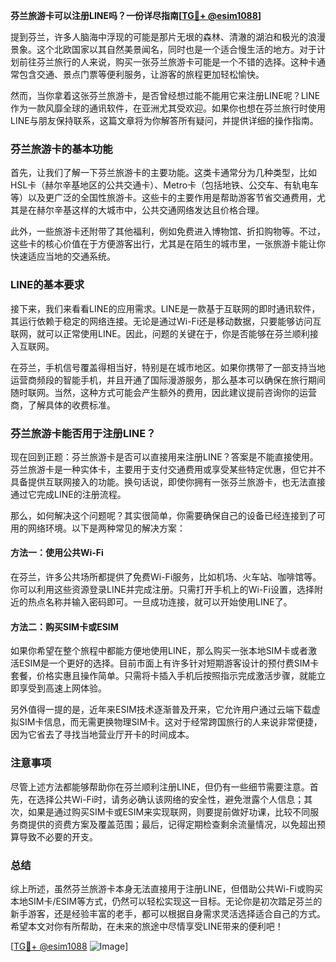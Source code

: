 **芬兰旅游卡可以注册LINE吗？一份详尽指南[[TG💪+ @esim1088](https://t.me/s/esim1088)]**

提到芬兰，许多人脑海中浮现的可能是那片无垠的森林、清澈的湖泊和极光的浪漫景象。这个北欧国家以其自然美景闻名，同时也是一个适合慢生活的地方。对于计划前往芬兰旅行的人来说，购买一张芬兰旅游卡可能是一个不错的选择。这种卡通常包含交通、景点门票等便利服务，让游客的旅程更加轻松愉快。

然而，当你拿着这张芬兰旅游卡，是否曾经想过能不能用它来注册LINE呢？LINE作为一款风靡全球的通讯软件，在亚洲尤其受欢迎。如果你也想在芬兰旅行时使用LINE与朋友保持联系，这篇文章将为你解答所有疑问，并提供详细的操作指南。

### 芬兰旅游卡的基本功能

首先，让我们了解一下芬兰旅游卡的主要功能。这类卡通常分为几种类型，比如HSL卡（赫尔辛基地区的公共交通卡）、Metro卡（包括地铁、公交车、有轨电车等）以及更广泛的全国性旅游卡。这些卡的主要作用是帮助游客节省交通费用，尤其是在赫尔辛基这样的大城市中，公共交通网络发达且价格合理。

此外，一些旅游卡还附带了其他福利，例如免费进入博物馆、折扣购物等。不过，这些卡的核心价值在于方便游客出行，尤其是在陌生的城市里，一张旅游卡能让你快速适应当地的交通系统。

### LINE的基本要求

接下来，我们来看看LINE的应用需求。LINE是一款基于互联网的即时通讯软件，其运行依赖于稳定的网络连接。无论是通过Wi-Fi还是移动数据，只要能够访问互联网，就可以正常使用LINE。因此，问题的关键在于，你是否能够在芬兰顺利接入互联网。

在芬兰，手机信号覆盖得相当好，特别是在城市地区。如果你携带了一部支持当地运营商频段的智能手机，并且开通了国际漫游服务，那么基本可以确保在旅行期间随时联网。当然，这种方式可能会产生额外的费用，因此建议提前咨询你的运营商，了解具体的收费标准。

### 芬兰旅游卡能否用于注册LINE？

现在回到正题：芬兰旅游卡是否可以直接用来注册LINE？答案是不能直接使用。芬兰旅游卡是一种实体卡，主要用于支付交通费用或享受某些特定优惠，但它并不具备提供互联网接入的功能。换句话说，即使你拥有一张芬兰旅游卡，也无法直接通过它完成LINE的注册流程。

那么，如何解决这个问题呢？其实很简单，你需要确保自己的设备已经连接到了可用的网络环境。以下是两种常见的解决方案：

#### 方法一：使用公共Wi-Fi
在芬兰，许多公共场所都提供了免费Wi-Fi服务，比如机场、火车站、咖啡馆等。你可以利用这些资源登录LINE并完成注册。只需打开手机上的Wi-Fi设置，选择附近的热点名称并输入密码即可。一旦成功连接，就可以开始使用LINE了。

#### 方法二：购买SIM卡或ESIM
如果你希望在整个旅程中都能方便地使用LINE，那么购买一张本地SIM卡或者激活ESIM是一个更好的选择。目前市面上有许多针对短期游客设计的预付费SIM卡套餐，价格实惠且操作简单。只需将卡插入手机后按照指示完成激活步骤，就能立即享受到高速上网体验。

另外值得一提的是，近年来ESIM技术逐渐普及开来，它允许用户通过云端下载虚拟SIM卡信息，而无需更换物理SIM卡。这对于经常跨国旅行的人来说非常便捷，因为它省去了寻找当地营业厅开卡的时间成本。

### 注意事项

尽管上述方法都能够帮助你在芬兰顺利注册LINE，但仍有一些细节需要注意。首先，在选择公共Wi-Fi时，请务必确认该网络的安全性，避免泄露个人信息；其次，如果是通过购买SIM卡或ESIM来实现联网，则要提前做好功课，比较不同服务商提供的资费方案及覆盖范围；最后，记得定期检查剩余流量情况，以免超出预算导致不必要的开支。

### 总结

综上所述，虽然芬兰旅游卡本身无法直接用于注册LINE，但借助公共Wi-Fi或购买本地SIM卡/ESIM等方式，仍然可以轻松实现这一目标。无论你是初次踏足芬兰的新手游客，还是经验丰富的老手，都可以根据自身需求灵活选择适合自己的方式。希望本文对你有所帮助，在未来的旅途中尽情享受LINE带来的便利吧！

[[TG💪+ @esim1088](https://t.me/s/esim1088) ![Image](https://i.postimg.cc/4NQfJmqS/Snipaste-2025-05-13-00-14-12.png)]